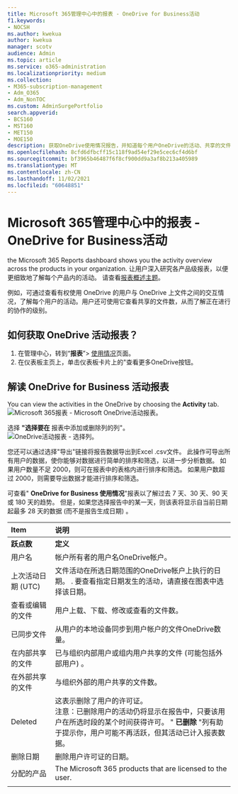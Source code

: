 ```yaml
---
title: Microsoft 365管理中心中的报表 - OneDrive for Business活动
f1.keywords:
- NOCSH
ms.author: kwekua
author: kwekua
manager: scotv
audience: Admin
ms.topic: article
ms.service: o365-administration
ms.localizationpriority: medium
ms.collection:
- M365-subscription-management
- Adm_O365
- Adm_NonTOC
ms.custom: AdminSurgePortfolio
search.appverid:
- BCS160
- MST160
- MET150
- MOE150
description: 获取OneDrive使用情况报告，并知道每个用户OneDrive的活动、共享的文件数和存储使用率。
ms.openlocfilehash: 8cfd6dfbcff15c118f9ad54ef29e5cec6cf4d6bf
ms.sourcegitcommit: bf3965b46487f6f8cf900dd9a3af8b213a405989
ms.translationtype: MT
ms.contentlocale: zh-CN
ms.lasthandoff: 11/02/2021
ms.locfileid: "60648851"
---
```

# <a name="microsoft-365-reports-in-the-admin-center---onedrive-for-business-activity"></a>Microsoft 365管理中心中的报表 - OneDrive for Business活动

the Microsoft 365 Reports dashboard shows you the activity overview across the products in your organization. 让用户深入研究各产品级报表，以便更细致地了解每个产品内的活动。 请查看[报表概述主题](activity-reports.md)。
  
例如，可通过查看有权使用 OneDrive 的用户与 OneDrive 上文件之间的交互情况，了解每个用户的活动。用户还可使用它查看共享的文件数，从而了解正在进行的协作的级别。

## <a name="how-do-i-get-to-the-onedrive-activity-report"></a>如何获取 OneDrive 活动报表？

1. 在管理中心，转到“**报表**”\> <a href="https://go.microsoft.com/fwlink/p/?linkid=2074756" target="_blank">使用情况</a>页面。 
2. 在仪表板主页上，单击仪表板卡片上的"查看更多OneDrive按钮。
  
## <a name="interpret-the-onedrive-for-business-activity-report"></a>解读 OneDrive for Business 活动报表

You can view the activities in the OneDrive by choosing the **Activity** tab.<br/>![Microsoft 365报表 - Microsoft OneDrive活动报表。](../../media/c89df0b0-2611-4acf-9ef7-17cedf7977be.png)

选择 **"选择要在** 报表中添加或删除列的列"。  <br/> ![OneDrive活动报表 - 选择列。](../../media/252f311f-ffde-4e5a-9158-2b822bf86964.png)

您还可以通过选择"导出"链接将报告数据导出到Excel .csv文件。  此操作可导出所有用户的数据，使你能够对数据进行简单的排序和筛选，以进一步分析数据。 如果用户数量不足 2000，则可在报表中的表格内进行排序和筛选。 如果用户数超过 2000，则需要导出数据才能进行排序和筛选。

可查看" **OneDrive for Business 使用情况**"报表以了解过去 7 天、30 天、90 天或 180 天的趋势。 但是，如果您选择报告中的某一天，则该表将显示自当前日期起最多 28 天的数据 (而不是报告生成日期) 。
  
|Item|说明|
|:-----|:-----|
|**跃点数**|**定义**|
|用户名  <br/> |帐户所有者的用户名OneDrive帐户。  <br/> |
|上次活动日期 (UTC)   <br/> |文件活动在所选日期范围的OneDrive帐户上执行的日期。 . 要查看指定日期发生的活动，请直接在图表中选择该日期。  <br/> |
|查看或编辑的文件  <br/> |用户上载、下载、修改或查看的文件数。   <br/> |
|已同步文件  <br/> |从用户的本地设备同步到用户帐户的文件OneDrive数量。 <br/> |
|在内部共享的文件  <br/> | 已与组织内部用户或组内用户共享的文件 (可能包括外部用户) 。  <br/> |
|在外部共享的文件  <br/> |与组织外部的用户共享的文件数。 <br/>|
|Deleted  <br/> | 这表示删除了用户的许可证。  <br/> 注意：已删除用户的活动仍将显示在报告中，只要该用户在所选时段的某个时间获得许可。 " **已删除** "列有助于提示你，用户可能不再活跃，但其活动已计入报表数据。  <br/> |
|删除日期  <br/> |删除用户许可证的日期。 <br/>|
|分配的产品  <br/> |The Microsoft 365 products that are licensed to the user.|
|||